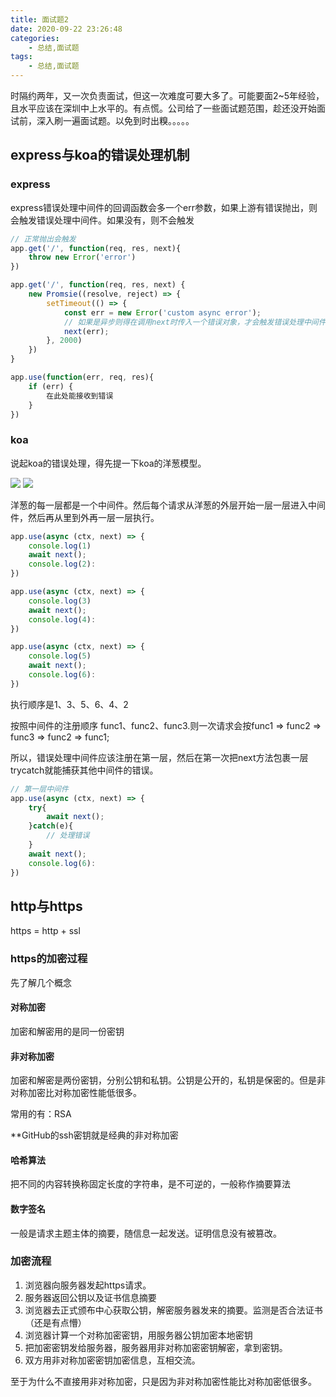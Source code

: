 ```yaml
---
title: 面试题2
date: 2020-09-22 23:26:48
categories: 
    - 总结,面试题
tags: 
    - 总结,面试题
---
```


时隔约两年，又一次负责面试，但这一次难度可要大多了。可能要面2~5年经验，且水平应该在深圳中上水平的。有点慌。公司给了一些面试题范围，趁还没开始面试前，深入刷一遍面试题。以免到时出糗。。。。。



## express与koa的错误处理机制

### express

express错误处理中间件的回调函数会多一个err参数，如果上游有错误抛出，则会触发错误处理中间件。如果没有，则不会触发

```javascript
// 正常抛出会触发
app.get('/', function(req, res, next){
	throw new Error('error')
})

app.get('/', function(req, res, next) {
	new Promsie((resolve, reject) => {
		setTimeout(() => {
			const err = new Error('custom async error');
			// 如果是异步则得在调用next时传入一个错误对象，才会触发错误处理中间件，否则进入正常中间件
			next(err);
		}, 2000)
	})
}

app.use(function(err, req, res){
	if (err) {
		在此处能接收到错误
	}
})

```

### koa

说起koa的错误处理，得先提一下koa的洋葱模型。

![](https://image-static.segmentfault.com/289/215/2892151181-5ab48de7b5013_articlex)
![](https://image-static.segmentfault.com/247/407/2474077171-5ab493c984bf8_articlex)

洋葱的每一层都是一个中间件。然后每个请求从洋葱的外层开始一层一层进入中间件，然后再从里到外再一层一层执行。

```javascript
app.use(async (ctx, next) => {
	console.log(1)
	await next();
	console.log(2):
})

app.use(async (ctx, next) => {
	console.log(3)
	await next();
	console.log(4):
})

app.use(async (ctx, next) => {
	console.log(5)
	await next();
	console.log(6):
})
```

执行顺序是1、3、5、6、4、2

按照中间件的注册顺序 func1、func2、func3.则一次请求会按func1 => func2 => func3 => func2 => func1;

所以，错误处理中间件应该注册在第一层，然后在第一次把next方法包裹一层trycatch就能捕获其他中间件的错误。

```javascript
// 第一层中间件
app.use(async (ctx, next) => {
	try{
		await next();
	}catch(e){
		// 处理错误
	}
	await next();
	console.log(6):
})
```

## http与https

https = http + ssl

### https的加密过程

先了解几个概念

#### 对称加密

加密和解密用的是同一份密钥

#### 非对称加密

加密和解密是两份密钥，分别公钥和私钥。公钥是公开的，私钥是保密的。但是非对称加密比对称加密性能低很多。

常用的有：RSA

**GitHub的ssh密钥就是经典的非对称加密

#### 哈希算法

把不同的内容转换称固定长度的字符串，是不可逆的，一般称作摘要算法

#### 数字签名

一般是请求主题主体的摘要，随信息一起发送。证明信息没有被篡改。

### 加密流程

1. 浏览器向服务器发起https请求。
2. 服务器返回公钥以及证书信息摘要
3. 浏览器去正式颁布中心获取公钥，解密服务器发来的摘要。监测是否合法证书（还是有点懵）
4. 浏览器计算一个对称加密密钥，用服务器公钥加密本地密钥
5. 把加密密钥发给服务器，服务器用非对称加密密钥解密，拿到密钥。
6. 双方用非对称加密密钥加密信息，互相交流。

至于为什么不直接用非对称加密，只是因为非对称加密性能比对称加密低很多。


